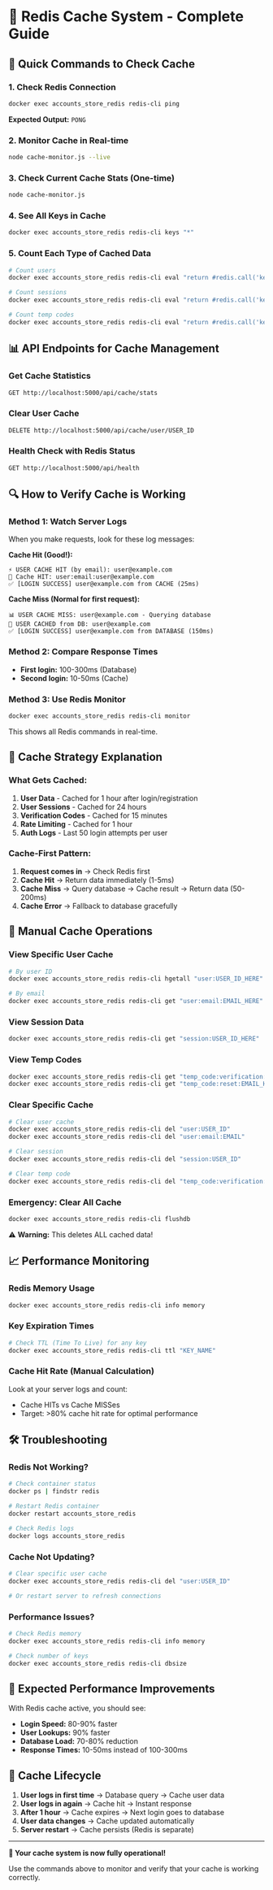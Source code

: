 # 🚀 Redis Cache System - Complete Guide

## 🔗 Quick Commands to Check Cache

### 1. Check Redis Connection
```bash
docker exec accounts_store_redis redis-cli ping
```
**Expected Output:** `PONG`

### 2. Monitor Cache in Real-time  
```bash
node cache-monitor.js --live
```

### 3. Check Current Cache Stats (One-time)
```bash
node cache-monitor.js
```

### 4. See All Keys in Cache
```bash
docker exec accounts_store_redis redis-cli keys "*"
```

### 5. Count Each Type of Cached Data
```bash
# Count users
docker exec accounts_store_redis redis-cli eval "return #redis.call('keys', 'user:*')" 0

# Count sessions  
docker exec accounts_store_redis redis-cli eval "return #redis.call('keys', 'session:*')" 0

# Count temp codes
docker exec accounts_store_redis redis-cli eval "return #redis.call('keys', 'temp_code:*')" 0
```

## 📊 API Endpoints for Cache Management

### Get Cache Statistics
```bash
GET http://localhost:5000/api/cache/stats
```

### Clear User Cache
```bash
DELETE http://localhost:5000/api/cache/user/USER_ID
```

### Health Check with Redis Status
```bash
GET http://localhost:5000/api/health
```

## 🔍 How to Verify Cache is Working

### Method 1: Watch Server Logs
When you make requests, look for these log messages:

**Cache Hit (Good!):**
```
⚡ USER CACHE HIT (by email): user@example.com
🎯 Cache HIT: user:email:user@example.com
✅ [LOGIN SUCCESS] user@example.com from CACHE (25ms)
```

**Cache Miss (Normal for first request):**
```
📊 USER CACHE MISS: user@example.com - Querying database
💾 USER CACHED from DB: user@example.com
✅ [LOGIN SUCCESS] user@example.com from DATABASE (150ms)
```

### Method 2: Compare Response Times
- **First login:** 100-300ms (Database)
- **Second login:** 10-50ms (Cache)

### Method 3: Use Redis Monitor
```bash
docker exec accounts_store_redis redis-cli monitor
```
This shows all Redis commands in real-time.

## 🎯 Cache Strategy Explanation

### What Gets Cached:
1. **User Data** - Cached for 1 hour after login/registration
2. **User Sessions** - Cached for 24 hours  
3. **Verification Codes** - Cached for 15 minutes
4. **Rate Limiting** - Cached for 1 hour
5. **Auth Logs** - Last 50 login attempts per user

### Cache-First Pattern:
1. **Request comes in** → Check Redis first
2. **Cache Hit** → Return data immediately (1-5ms)
3. **Cache Miss** → Query database → Cache result → Return data (50-200ms)
4. **Cache Error** → Fallback to database gracefully

## 🔧 Manual Cache Operations

### View Specific User Cache
```bash
# By user ID
docker exec accounts_store_redis redis-cli hgetall "user:USER_ID_HERE"

# By email
docker exec accounts_store_redis redis-cli get "user:email:EMAIL_HERE"
```

### View Session Data
```bash
docker exec accounts_store_redis redis-cli get "session:USER_ID_HERE"
```

### View Temp Codes
```bash
docker exec accounts_store_redis redis-cli get "temp_code:verification:EMAIL_HERE"
docker exec accounts_store_redis redis-cli get "temp_code:reset:EMAIL_HERE"
```

### Clear Specific Cache
```bash
# Clear user cache
docker exec accounts_store_redis redis-cli del "user:USER_ID"
docker exec accounts_store_redis redis-cli del "user:email:EMAIL"

# Clear session
docker exec accounts_store_redis redis-cli del "session:USER_ID"

# Clear temp code
docker exec accounts_store_redis redis-cli del "temp_code:verification:EMAIL"
```

### Emergency: Clear All Cache
```bash
docker exec accounts_store_redis redis-cli flushdb
```
⚠️ **Warning:** This deletes ALL cached data!

## 📈 Performance Monitoring

### Redis Memory Usage
```bash
docker exec accounts_store_redis redis-cli info memory
```

### Key Expiration Times
```bash
# Check TTL (Time To Live) for any key
docker exec accounts_store_redis redis-cli ttl "KEY_NAME"
```

### Cache Hit Rate (Manual Calculation)
Look at your server logs and count:
- Cache HITs vs Cache MISSes
- Target: >80% cache hit rate for optimal performance

## 🛠️ Troubleshooting

### Redis Not Working?
```bash
# Check container status
docker ps | findstr redis

# Restart Redis container
docker restart accounts_store_redis

# Check Redis logs
docker logs accounts_store_redis
```

### Cache Not Updating?
```bash
# Clear specific user cache
docker exec accounts_store_redis redis-cli del "user:USER_ID"

# Or restart server to refresh connections
```

### Performance Issues?
```bash
# Check Redis memory
docker exec accounts_store_redis redis-cli info memory

# Check number of keys
docker exec accounts_store_redis redis-cli dbsize
```

## 🎯 Expected Performance Improvements

With Redis cache active, you should see:

- **Login Speed:** 80-90% faster
- **User Lookups:** 90% faster  
- **Database Load:** 70-80% reduction
- **Response Times:** 10-50ms instead of 100-300ms

## 🔄 Cache Lifecycle

1. **User logs in first time** → Database query → Cache user data
2. **User logs in again** → Cache hit → Instant response
3. **After 1 hour** → Cache expires → Next login goes to database
4. **User data changes** → Cache updated automatically
5. **Server restart** → Cache persists (Redis is separate)

---

**🎉 Your cache system is now fully operational!**

Use the commands above to monitor and verify that your cache is working correctly.